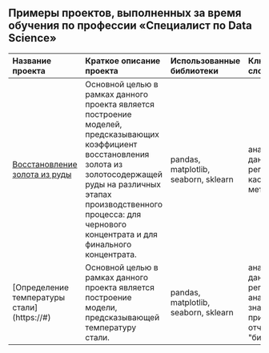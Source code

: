 ## Примеры проектов, выполненных за время обучения по профессии «Специалист по Data Science»

| Название проекта      | Краткое описание проекта| Использованные библиотеки| Ключевые слова|
| :-------------------- | :---------------------|:---------------------------| :---------------------------|
| [Восстановление золота из руды](https://github.com/Kapshtak/experience/tree/main/gold) | Основной целью в рамках данного проекта является построение моделей, предсказывающих коэффициент восстановления золота из золотосодержащей руды на различных этапах производственного процесса: для чернового концентрата и для финального концентрата.   | pandas, matplotlib, seaborn, sklearn | анализ данных, регрессия, кастомные метрики
| [Определение температуры стали] (https://#) | Основной целью в рамках данного проекта является построение модели, предсказывающей температуру стали. | pandas, matplotlib, seaborn, sklearn | анализ данных, регрессия, анализ значимости признаков, отчет для "бизнеса"
